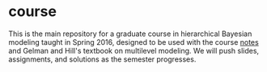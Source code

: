 # course

This is the main repository for a graduate course in hierarchical Bayesian modeling taught in Spring 2016, designed to be used with the course [notes](https://github.com/hmods/notes) and Gelman and Hill's textbook on multilevel modeling. 
We will push slides, assignments, and solutions as the semester progresses. 
